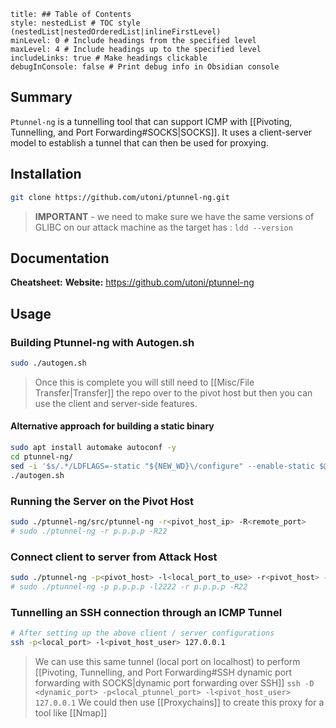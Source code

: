 ```table-of-contents
title: ## Table of Contents
style: nestedList # TOC style (nestedList|nestedOrderedList|inlineFirstLevel)
minLevel: 0 # Include headings from the specified level
maxLevel: 4 # Include headings up to the specified level
includeLinks: true # Make headings clickable
debugInConsole: false # Print debug info in Obsidian console
```

## Summary
`Ptunnel-ng` is a tunnelling tool that can support ICMP with [[Pivoting, Tunnelling, and Port Forwarding#SOCKS|SOCKS]]. It uses a client-server model to establish a tunnel that can then be used for proxying.

## Installation
```bash
git clone https://github.com/utoni/ptunnel-ng.git
```
> **IMPORTANT** - we need to make sure we have the same versions of GLIBC on our attack machine as the target has : `ldd --version`
## Documentation
**Cheatsheet:** 
**Website:** https://github.com/utoni/ptunnel-ng
## Usage
### Building Ptunnel-ng with Autogen.sh
```bash
sudo ./autogen.sh
```
> Once this is complete you will still need to [[Misc/File Transfer|Transfer]] the repo over to the pivot host but then you can use the client and server-side features.
#### Alternative approach for building a static binary
```bash
sudo apt install automake autoconf -y
cd ptunnel-ng/
sed -i '$s/.*/LDFLAGS=-static "${NEW_WD}\/configure" --enable-static $@ \&\& make clean \&\& make -j${BUILDJOBS:-4} all/' autogen.sh
./autogen.sh
```

### Running the Server on the Pivot Host
```bash
sudo ./ptunnel-ng/src/ptunnel-ng -r<pivot_host_ip> -R<remote_port>
# sudo ./ptunnel-ng -r p.p.p.p -R22
```

### Connect client to server from Attack Host
```bash
sudo ./ptunnel-ng -p<pivot_host> -l<local_port_to_use> -r<pivot_host> -R<remote_port>
# sudo ./ptunnel-ng -p p.p.p.p -l2222 -r p.p.p.p -R22
```

### Tunnelling an SSH connection through an ICMP Tunnel
```bash
# After setting up the above client / server configurations
ssh -p<local_port> -l<pivot_host_user> 127.0.0.1
```
> We can use this same tunnel (local port on localhost) to perform [[Pivoting, Tunnelling, and Port Forwarding#SSH dynamic port forwarding with SOCKS|dynamic port forwarding over SSH]]
> `ssh -D <dynamic_port> -p<local_ptunnel_port> -l<pivot_host_user> 127.0.0.1`
> We could then use [[Proxychains]] to create this proxy for a tool like [[Nmap]]



